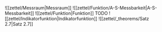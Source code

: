 ![[zettel/Messraum|Messraum]]
![[zettel/Funktion/A-S-Messbarkeit|A-S-Messbarkeit]]
![[zettel/Funktion|Funktion]] TODO
![[zettel/Indikatorfunktion|Indikatorfunktion]]
![[zettel/_theorems/Satz 2.7|Satz 2.7]]